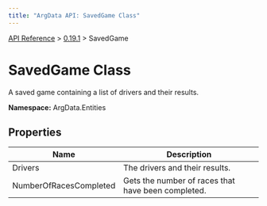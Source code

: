 ```yaml
---
title: "ArgData API: SavedGame Class"
---
```


[API Reference](/argdata/api) &gt; [0.19.1](/argdata/api/0.19.1) &gt; SavedGame

# SavedGame Class

A saved game containing a list of drivers and their results.

**Namespace:** ArgData.Entities

## Properties

<table class="table table-bordered table-striped ">
<thead>
  <tr>
    <th>Name</th>
    <th>Description</th>
  </tr>
</thead>
<tbody>
  <tr>
    <td>Drivers</td>
    <td>The drivers and their results.</td>
  </tr>
  <tr>
    <td>NumberOfRacesCompleted</td>
    <td>Gets the number of races that have been completed.</td>
  </tr>
</tbody>
</table>


